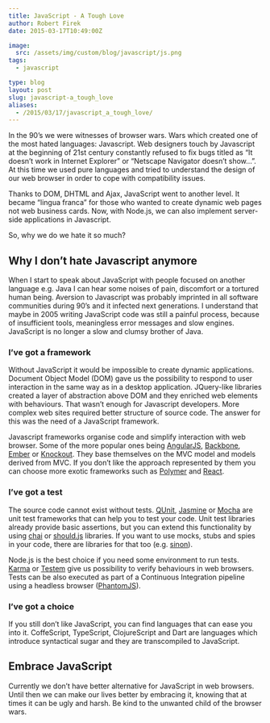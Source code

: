 ```yaml
---
title: JavaScript - A Tough Love
author: Robert Firek
date: 2015-03-17T10:49:00Z

image:
  src: /assets/img/custom/blog/javascript/js.png
tags:
  - javascript

type: blog
layout: post
slug: javascript-a_tough_love
aliases: 
  - /2015/03/17/javascript_a_tough_love/
---
```


In the 90’s we were witnesses of browser wars. Wars which created one of the most hated languages: Javascript. Web designers touch by Javascript at the beginning of 21st century constantly refused to fix bugs titled as “It doesn’t work in Internet Explorer” or “Netscape Navigator doesn’t show…”. At this time we used pure languages and tried to understand the design of our web browser in order to cope with compatibility issues.

Thanks to DOM, DHTML and Ajax, JavaScript went to another level. It became “lingua franca” for those who wanted to create dynamic web pages not web business cards. Now, with Node.js, we can also implement server-side applications in Javascript.

So, why we do we hate it so much?

## Why I don’t hate Javascript anymore

When I start to speak about JavaScript with people focused on another language e.g. Java I can hear some noises of pain, discomfort or a tortured human being. Aversion to Javascript was probably imprinted in all software communities during 90’s and it infected next generations. I understand that maybe in 2005 writing JavaScript code was still a painful process, because of insufficient tools, meaningless error messages and slow engines. JavaScript is no longer a slow and clumsy brother of Java.

### I’ve got a framework

Without JavaScript it would be impossible to create dynamic applications. Document Object Model (DOM) gave us the possibility to respond to user interaction in the same way as in a desktop application. JQuery-like libraries created a layer of abstraction above DOM and they enriched web elements with behaviours. That wasn’t enough for Javascript developers. More complex web sites required better structure of source code. The answer for this was the need of a JavaScript framework.

Javascript frameworks organise code and simplify interaction with web browser. Some of the more popular ones being [AngularJS](https://angularjs.org/), [Backbone](http://backbonejs.org/), [Ember](http://emberjs.com/) or [Knockout](http://knockoutjs.com/). They base themselves on the MVC model and models derived from MVC. If you don’t like the approach represented by them you can choose more exotic frameworks such as [Polymer](http://www.polymer-project.org) and [React](http://facebook.github.io/react/).

### I’ve got a test

The source code cannot exist without tests. [QUnit](http://qunitjs.com/), [Jasmine](http://jasmine.github.io/) or [Mocha](http://mochajs.org/) are unit test frameworks that can help you to test your code. Unit test libraries already provide basic assertions, but you can extend this functionality by using [chai](http://chaijs.com/) or [should.js](http://shouldjs.github.io/) libraries. If you want to use mocks, stubs and spies in your code, there are libraries for that too (e.g. [sinon](http://sinonjs.org/)).

Node.js is the best choice if you need some environment to run tests. [Karma](http://karma-runner.github.io/) or [Testem](https://github.com/airportyh/testem) give us possibility to verify behaviours in web browsers. Tests can be also executed as part of a Continuous Integration pipeline using a headless browser ([PhantomJS](http://phantomjs.org/)).

### I’ve got a choice

If you still don’t like JavaScript, you can find languages that can ease you into it. CoffeScript, TypeScript, ClojureScript and Dart are languages which introduce syntactical sugar and they are transcompiled to JavaScript.

## Embrace JavaScript

Currently we don’t have better alternative for JavaScript in web browsers. Until then we can make our lives better by embracing it, knowing that at times it can be ugly and harsh. Be kind to the unwanted child of the browser wars.
